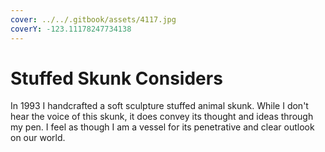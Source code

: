 ```yaml
---
cover: ../../.gitbook/assets/4117.jpg
coverY: -123.11178247734138
---
```


# Stuffed Skunk Considers

In 1993 I handcrafted a soft sculpture stuffed animal skunk.   While I don't hear the voice of this skunk, it does convey its thought and ideas through my pen.  I feel as though I am a vessel for its penetrative and clear outlook on our world.
